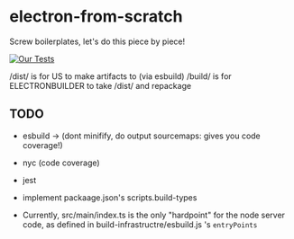 # electron-from-scratch

Screw boilerplates, let's do this piece by piece!

[![Our Tests](https://github.com/mcgrue/electron-from-scratch/actions/workflows/test.yml/badge.svg)](https://github.com/mcgrue/electron-from-scratch/actions/workflows/test.yml)

/dist/ is for US to make artifacts to (via esbuild) /build/ is for
ELECTRONBUILDER to take /dist/ and repackage

## TODO

- esbuild -> (dont minifify, do output sourcemaps: gives you code coverage!)
- nyc (code coverage)
- jest

- implement packaage.json's scripts.build-types

* Currently, src/main/index.ts is the only "hardpoint" for the node server code,
  as defined in build-infrastructre/esbuild.js 's `entryPoints`
